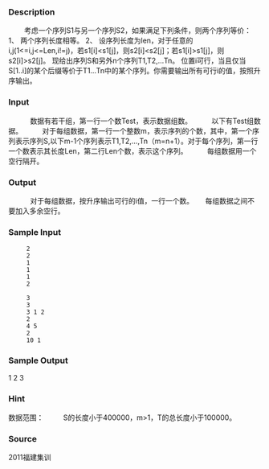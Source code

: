 
### Description
        考虑一个序列S1与另一个序列S2，如果满足下列条件，则两个序列等价：
1、 两个序列长度相等。
2、 设序列长度为len，对于任意的i,j(1<=i,j<=Len,i!=j)，若s1[i]<s1[j]，则s2[i]<s2[j]；若s1[i]>s1[j]，则s2[i]>s2[j]。
现给出序列S和另外n个序列T1,T2,…Tn。
位置i可行，当且仅当S[1..i]的某个后缀等价于T1…Tn中的某个序列。你需要输出所有可行i的值，按照升序输出。
### Input
 
         数据有若干组，第一行一个数Test，表示数据组数。
         以下有Test组数据。
         对于每组数据，第一行一个整数m，表示序列的个数，其中，第一个序列表示序列S,以下m-1个序列表示T1,T2,…,Tn（m=n+1）。对于每个序列，第一行一个数表示其长度Len，第二行Len个数，表示这个序列。
         每组数据用一个空行隔开。
### Output
 
         对于每组数据，按升序输出可行的i值，一行一个数。
     每组数据之间不要加入多余空行。

### Sample Input
 
         2
         2
         1
         1
         1
         2

         3
         3
         3 1 2
         2
         4 5
         2
         10 1

### Sample Output
1
2
3



### Hint

数据范围：
         S的长度小于400000，m>1，T的总长度小于100000。
### Source
2011福建集训